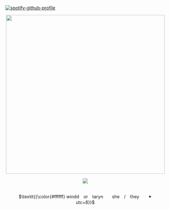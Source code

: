 [![spotify-github-profile](https://spotify-github-profile.kittinanx.com/api/view?uid=qiutjziv04qnx0h1h32h7uxbt&cover_image=true&theme=novatorem&show_offline=true&background_color=000000&interchange=false&bar_color=000000&bar_color_cover=true)](https://spotify-github-profile.kittinanx.com/api/view?uid=qiutjziv04qnx0h1h32h7uxbt&redirect=true)
<p align="center">
<img src="https://files.catbox.moe/vhkk2i.png" width="500" height="500">
<p align="center">
<img src="https://readme-typing-svg.herokuapp.com?font=Pirata+One&letterSpacing=2px&pause=1000&color=FFFFFF&center=true&width=435&lines=time+is+not+on+my+side%2C+so+I+slide.">
<p align="center">
<br> $\textit{{\color{#ffffff} windd　or　taryn　　she　/　they　　✦　　utc+8}}$ 
</p>

